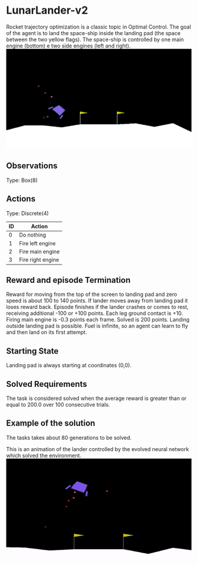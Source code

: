 # LunarLander-v2
Rocket trajectory optimization is a classic topic in Optimal Control. The goal of the agent is to land the space-ship inside the landing pad (the space between the two yellow flags). The space-ship is controlled by one main engine (bottom) e two side engines (left and right).
<img src="../images/lunar.jpg" width="500" height="270" />

## Observations

Type: Box(8)

## Actions

Type: Discrete(4)

| ID |	Action |
| ---- | ----- |
| 0 	| Do nothing |
| 1 	| Fire left engine |
| 2 	| Fire main engine |
| 3 	| Fire right engine |

## Reward and episode Termination
Reward for moving from the top of the screen to landing pad and zero speed is about 100 to 140 points. If lander moves away from landing pad it loses reward back. Episode finishes if the lander crashes or comes to rest, receiving additional -100 or +100 points. Each leg ground contact is +10. Firing main engine is -0.3 points each frame. Solved is 200 points. Landing outside landing pad is possible. Fuel is infinite, so an agent can learn to fly and then land on its first attempt. 

## Starting State
Landing pad is always starting at coordinates (0,0).

## Solved Requirements
The task is considered solved when the average reward is greater than or equal to 200.0 over 100 consecutive trials.

## Example of the solution
The tasks takes about 80 generations to be solved.

This is an animation of the lander controlled by the evolved neural network which solved the environment.
<img src="../images/lunar.gif" width="500" height="270" />